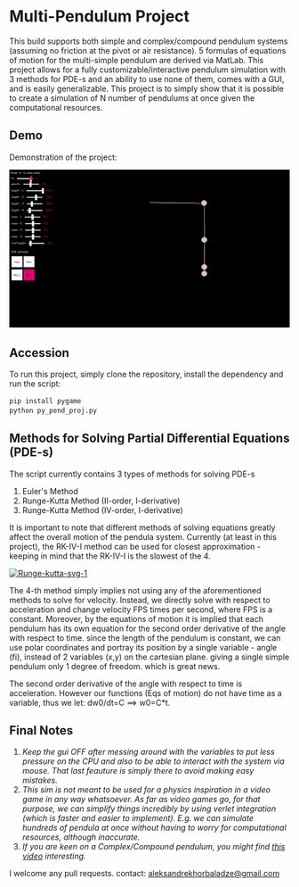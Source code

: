 # Multi-Pendulum Project
This build supports both simple and complex/compound pendulum systems (assuming no friction at the pivot or air resistance). 5 formulas of equations of motion for the multi-simple pendulum are derived via MatLab. This project allows for a fully customizable/interactive pendulum simulation with 3 methods for PDE-s and an ability to use none of them, comes with a GUI, and is easily generalizable.  This project is to simply show that it is possible to create a simulation of N number of pendulums at once given the computational resources.

## Demo
Demonstration of the project:

![](trimmed-pendulum-mp4-gif.gif)

## Accession
To run this project, simply clone the repository, install the dependency and run the script:
```bash
pip install pygame
python py_pend_proj.py
```

## Methods for Solving Partial Differential Equations (PDE-s)
The script currently contains 3 types of methods for solving PDE-s
1) Euler's Method
2) Runge-Kutta Method (II-order, I-derivative)
3) Runge-Kutta Method (IV-order, I-derivative)

It is important to note that different methods of solving equations greatly affect the overall motion of the pendula system. Currently (at least in this project), the RK-IV-I method can be used for closest approximation - keeping in mind that the RK-IV-I is the slowest of the 4.

<a href="https://ibb.co/nrZgHHm"><img src="https://i.ibb.co/tBkm77K/Runge-kutta-svg-1.png" alt="Runge-kutta-svg-1" border="0"></a>

The 4-th method simply implies not using any of the aforementioned methods to solve for velocity. Instead, we directly solve with respect to acceleration and change velocity FPS times per second, where FPS is a constant. Moreover, by the equations of motion it is implied that each pendulum has its own equation for the second order derivative of the angle with respect to time. since the length of the pendulum is constant, we can use polar coordinates and portray its position by a single variable - angle (fi), instead of 2 variables (x,y) on the cartesian plane. giving a single simple pendulum only 1 degree of freedom. which is great news.

The second order derivative of the angle with respect to time is acceleration. However our functions (Eqs of motion) do not have time as a variable, thus we let: dw0/dt=C ==> w0=C*t.

## Final Notes
1. _Keep the gui OFF after messing around with the variables to put less pressure on the CPU and also to be able to interact with the system via mouse. That last feauture is simply there to avoid making easy mistakes._
2. _This sim is not meant to be used for a physics inspiration in a video game in any way whatsoever. As far as video games go, for that purpose, we can simplify things incredibly by using verlet integration (which is faster and easier to implement). E.g. we can simulate hundreds of pendula at once without having to worry for computational resources, although inaccurate._
3. _If you are keen on a Complex/Compound pendulum, you might find [this video](https://www.youtube.com/watch?v=AzrhbhZEz1I&t=1s) interesting._

I welcome any pull requests. contact: aleksandrekhorbaladze@gmail.com

